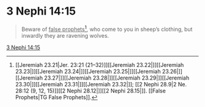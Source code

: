 # 3 Nephi 14:15

> Beware of <u>false prophets</u>[^a], who come to you in sheep’s clothing, but inwardly they are ravening wolves.

[3 Nephi 14:15](https://www.churchofjesuschrist.org/study/scriptures/bofm/3-ne/14?lang=eng&id=p15#p15)


[^a]: [[Jeremiah 23.21|Jer. 23:21 (21–32)]][[Jeremiah 23.22|]][[Jeremiah 23.23|]][[Jeremiah 23.24|]][[Jeremiah 23.25|]][[Jeremiah 23.26|]][[Jeremiah 23.27|]][[Jeremiah 23.28|]][[Jeremiah 23.29|]][[Jeremiah 23.30|]][[Jeremiah 23.31|]][[Jeremiah 23.32|]]; [[2 Nephi 28.9|2 Ne. 28:12 (9, 12, 15)]][[2 Nephi 28.12|]][[2 Nephi 28.15|]]. [[False Prophets|TG False Prophets]].  
